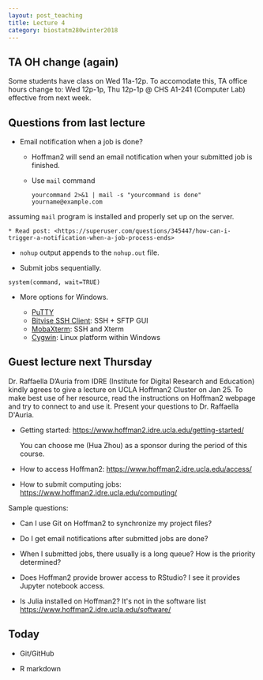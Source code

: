 ```yaml
---
layout: post_teaching
title: Lecture 4
category: biostatm280winter2018
---
```


## TA OH change (again)

Some students have class on Wed 11a-12p. To accomodate this, TA office hours change to: Wed 12p-1p, Thu 12p-1p @ CHS A1-241 (Computer Lab) effective from next week.

## Questions from last lecture

* Email notification when a job is done?

	* Hoffman2 will send an email notification when your submitted job is finished.

	* Use `mail` command
		```
		yourcommand 2>&1 | mail -s "yourcommand is done" yourname@example.com
		```
assuming `mail` program is installed and properly set up on the server.

	* Read post: <https://superuser.com/questions/345447/how-can-i-trigger-a-notification-when-a-job-process-ends>

* `nohup` output appends to the `nohup.out` file.

* Submit jobs sequentially.
```{r}
system(command, wait=TRUE)
```

* More options for Windows.

    * [PuTTY](http://www.putty.org)  
    * [Bitvise SSH Client](http://www.putty.org): SSH + SFTP GUI
    * [MobaXterm](https://mobaxterm.mobatek.net): SSH and Xterm
    * [Cygwin](http://www.cygwin.com): Linux platform within Windows 

## Guest lecture next Thursday

Dr. Raffaella D’Auria from IDRE (Institute for Digital Research and Education) kindly agrees to give a lecture on UCLA Hoffman2 Cluster on Jan 25. To make best use of her resource, read the instructions on Hoffman2 webpage and try to connect to and use it. Present your questions to Dr. Raffaella D'Auria.

- Getting started: <https://www.hoffman2.idre.ucla.edu/getting-started/>

    You can choose me (Hua Zhou) as a sponsor during the period of this course. 

- How to access Hoffman2: <https://www.hoffman2.idre.ucla.edu/access/>

- How to submit computing jobs: <https://www.hoffman2.idre.ucla.edu/computing/>

Sample questions:

- Can I use Git on Hoffman2 to synchronize my project files? 

- Do I get email notifications after submitted jobs are done? 

- When I submitted jobs, there usually is a long queue? How is the priority determined? 

- Does Hoffman2 provide brower access to RStudio? I see it provides Jupyter notebook access.

- Is Julia installed on Hoffman2? It's not in the software list <https://www.hoffman2.idre.ucla.edu/software/>

## Today

* Git/GitHub

* R markdown

